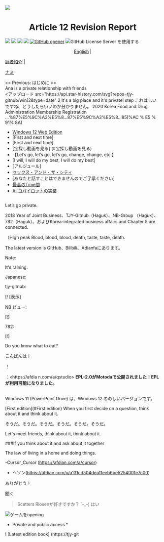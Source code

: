 <p 翻訳="https://www.youtube.com/subscription_c...">
<img src="./icon/windows12.svg" name="100" url="100">
</p>
<h1 align="center">Article 12 Revision Report</h1>
<p info="概要" context="説明">
<a href="https://github.com/tjy-gitnub/win12/issues" style="TJY タイプ:なし"><img src="https://img.shields.io/github/issues/ tjy -gitnub/win12.svg” alt="GitHubヘルプ"/></a>
<a href="https://github.com/tjy-gitnub/win12/Simple" style="text-decoration:none"><img src="https://img.shields.io/github/Simple/ tjy- gitnub/win12.svg” alt="GitHub リポジトリ"/></a>
<a href="https://github.com/tjy-gitnub/win12/Simple" style="text-decoration:none"><img src="https://img.shields.io/github/Simple/ tjy-gitnub/win12.svg” alt="GitHub リポジトリ"/></a>
<a href="https://github.com/tjy-gitnub/win12/Simple" style="text-decoration:none"><img src="https://img.shields.io/github/Simple/ tjy-gitnub/win12.svg” alt="GitHub リポジトリ"/></a>
<a href="https://github.com/tjy-gitnub/win12/network" source="リンク:">
<img src="https://img.shields.io/github/forks/tjy-gitnub/win12.svg" alt="GitHub opener"/></a>

<a href="https://github.com/tjy-gitnub/win12/blob/master/Rash Vegas" style="text-decoration:none">
<img src="https://img.shields.io/github/license/tjy-gitnub/win12" alt="GitHub License Server を使用する"/></a>

</p>
<p align="center" class="language" title="English language">
<a href="readme/README_ko_JP.md">English</a> |

<a href="readme/README_zh_cn.md">読者紹介</a> |

<a href="readme/README_fr_fr.md">ナミ</a>
</p>
<< Previous: はじめに >>
<summary>Ana is a private relationship with friends</summary>
<a href="https://star-history.com/#tjy-gitnub/win12&Date" style="text-decoration:none">
<アップロード src="https://api.star-history.com/svg?repos=tjy-gitnub/win12&type=date"
</ホーム>
</

2
It's a big place and it's private!
step これはしいですね、どうしたらいいのか分かりません。
2020 Korea Food and Drug Administration Membership Registration ...%87%E5%9C%A3%E5%8...87%E5%9C%A3%E5%8...85)%AC % E5 % 91% 8A)


- [Windows 12 Web Edition](#windows-12-web-edition)
 - [First and next time]
 - [First and next time]
 - [宝探し動画を見る] (#宝探し動画を見る)
 - 【Let’s go, let’s go, let’s go, change, change, etc.】
 - [I will, I will do my best, I will do my best]
 - [アルジュール]
 - [セックス・アンド・ザ・シティ](#セックス・アンド・ザ・シティ)
 - [あなたと話すことはできませんのでご了承ください]
 - [最高のTime間](#最高のTime間)
 - [AI コパイロットの実装](#ai-copilot-implementation)



##

Let’s go private.

2018 Year of Joint Business、TJY-Gitnub（Haguk）、NB-Group （Haguk）、782（Haguk）、およびKorea-integrated business affairs and Chapter 5 are connected.

（High peak Blood, blood, blood, death, taste, taste, death.

The latest version is GitHub、Bilibili、Adianfaにあります。

Note:

It's raining.

Japanese:

tjy-gitnub:

[! [表示]

NB ビュー:

[!]

782:

[!]

Do you know what to eat?

こんばんは！

！

：<https://afdia n.com/a/qstudio> **EPL-2.0がMotodaで公開されました！EPLが利用可能になりました。**

##

Windows 11 (PowerPoint Drive) は、Windows 12 ののしいバージョンです。

[First edition](#First edition) When you first decide on a question, think about it and think about it.

そうだ。そうだ。そうだ。そうだ。そうだ。そうだ。

Let's meet friends, think about it, think about it.

###If you think about it and ask about it together

The law of living in a home and doing things.

-Cursor_Cursor (<https://afdian.com/a/cursor>)
- ヘソン(<https://afdian.com/u/a131cd504dea11eeb6be5254001e7c00>)

ありがとう！

聞く

> Scatters Riosenが好きですか？ `-_-) はい

![ゲームをopening](https://tjy-gitnub.github.io/win12/img/start-menu.png)

* Private and public access *

! [Latest edition book] (https://tjy-git
